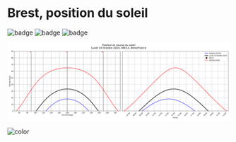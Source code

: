 <!-- cover.md -->

# Brest, position du soleil

![badge](https://img.shields.io/endpoint?style=flat-square&url=https://raw.githubusercontent.com/gmaze/brest_sun_position/master/data/last_update.json)
![badge](https://img.shields.io/endpoint?style=social&url=https://raw.githubusercontent.com/gmaze/brest_sun_position/master/data/current_azimuth.json)
![badge](https://img.shields.io/endpoint?style=social&url=https://raw.githubusercontent.com/gmaze/brest_sun_position/master/data/current_altitude.json)

![logo](https://raw.githubusercontent.com/gmaze/brest_sun_position/master/data/position_soleil.png) 

<!-- background color -->
![color](#fff)